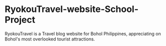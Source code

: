 # RyokouTravel-website-School-Project
RyokouTravel is a Travel blog website for Bohol Philippines, appreciating on Bohol's most overlooked tourist attractions.  

